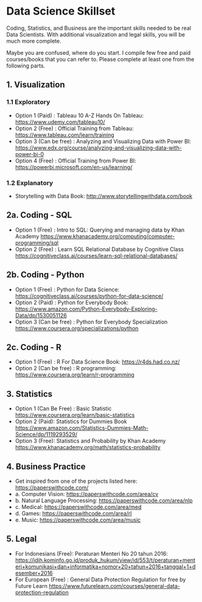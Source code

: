 # Data Science Skillset 

Coding, Statistics, and Business are the important skills needed to be real Data Scientists. With additional visualization and legal skills, you will be much more complete. 

Maybe you are confused, where do you start. I compile few free and paid courses/books that you can refer to. Please complete at least one from the following parts. 

## 1. Visualization 
### 1.1 Exploratory
- Option 1 (Paid) : Tableau 10 A-Z Hands On Tableau: https://www.udemy.com/tableau10/
- Option 2 (Free) : Official Training from Tableau: https://www.tableau.com/learn/training
- Option 3 (Can be free) : Analyzing and Visualizing Data with Power BI: https://www.edx.org/course/analyzing-and-visualizing-data-with-power-bi-0
- Option 4 (Free) : Official Training from Power BI: https://powerbi.microsoft.com/en-us/learning/
### 1.2 Explanatory
- Storytelling with Data Book: http://www.storytellingwithdata.com/book

## 2a. Coding - SQL 
- Option 1 (Free) : Intro to SQL: Querying and managing data by Khan Academy https://www.khanacademy.org/computing/computer-programming/sql
- Option 2 (Free) : Learn SQL Relational Database by Cognitive Class https://cognitiveclass.ai/courses/learn-sql-relational-databases/

## 2b. Coding - Python 
- Option 1 (Free) : Python for Data Science: https://cognitiveclass.ai/courses/python-for-data-science/
- Option 2 (Paid) : Python for Everybody Book: https://www.amazon.com/Python-Everybody-Exploring-Data/dp/1530051126 
- Option 3 (Can be free) : Python for Everybody Specialization https://www.coursera.org/specializations/python

## 2c. Coding - R 
- Option 1 (Free) : R For Data Science Book: https://r4ds.had.co.nz/
- Option 2 (Can be free) : R programming: https://www.coursera.org/learn/r-programming

## 3. Statistics 
- Option 1 (Can Be Free) : Basic Statistic https://www.coursera.org/learn/basic-statistics
- Option 2 (Paid): Statistics for Dummies Book https://www.amazon.com/Statistics-Dummies-Math-Science/dp/1119293529/
- Option 3 (Free): Statistics and Probability by Khan Academy https://www.khanacademy.org/math/statistics-probability

## 4. Business Practice

- Get inspired from one of the projects listed here: https://paperswithcode.com/
- a. Computer Vision: https://paperswithcode.com/area/cv
- b. Natural Language Processing: https://paperswithcode.com/area/nlp
- c. Medical: https://paperswithcode.com/area/med
- d. Games: https://paperswithcode.com/area/rl
- e. Music: https://paperswithcode.com/area/music 

## 5. Legal 
- For Indonesians (Free): Peraturan Menteri No 20 tahun 2016: https://jdih.kominfo.go.id/produk_hukum/view/id/553/t/peraturan+menteri+komunikasi+dan+informatika+nomor+20+tahun+2016+tanggal+1+desember+2016
- For European (Free) : General Data Protection Regulation for free by Future Learn 
https://www.futurelearn.com/courses/general-data-protection-regulation

